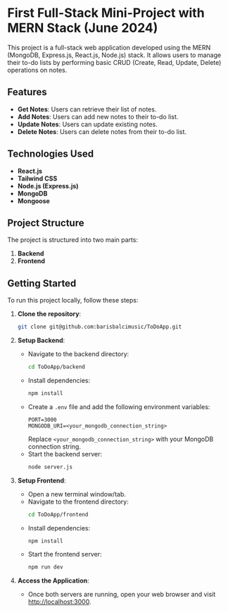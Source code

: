 # First Full-Stack Mini-Project with MERN Stack (June 2024)

This project is a full-stack web application developed using the MERN (MongoDB, Express.js, React.js, Node.js) stack. It allows users to manage their to-do lists by performing basic CRUD (Create, Read, Update, Delete) operations on notes.

## Features

- **Get Notes**: Users can retrieve their list of notes.
- **Add Notes**: Users can add new notes to their to-do list.
- **Update Notes**: Users can update existing notes.
- **Delete Notes**: Users can delete notes from their to-do list.

## Technologies Used

- **React.js**
- **Tailwind CSS**
- **Node.js (Express.js)**
- **MongoDB**
- **Mongoose**

## Project Structure

The project is structured into two main parts:

1. **Backend**
2. **Frontend**

## Getting Started

To run this project locally, follow these steps:

1. **Clone the repository**:
   ```bash
   git clone git@github.com:barisbalcimusic/ToDoApp.git
   ```
2. **Setup Backend**:

   - Navigate to the backend directory:
     ```bash
     cd ToDoApp/backend
     ```
   - Install dependencies:
     ```bash
     npm install
     ```
   - Create a `.env` file and add the following environment variables:
     ```dotenv
     PORT=3000
     MONGODB_URI=<your_mongodb_connection_string>
     ```
     Replace `<your_mongodb_connection_string>` with your MongoDB connection string.
   - Start the backend server:
     ```bash
     node server.js
     ```

3. **Setup Frontend**:

   - Open a new terminal window/tab.
   - Navigate to the frontend directory:
     ```bash
     cd ToDoApp/frontend
     ```
   - Install dependencies:
     ```bash
     npm install
     ```
   - Start the frontend server:
     ```bash
     npm run dev
     ```

4. **Access the Application**:
   - Once both servers are running, open your web browser and visit [http://localhost:3000](http://localhost:3000).
